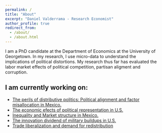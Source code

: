 ```yaml
---
permalink: /
title: "About"
excerpt: "Daniel Valderrama - Research Economist"
author_profile: true
redirect_from: 
  - /about/
  - /about.html
---
```


I am a PhD candidate at the Department of Economics at the University of Georgetown. In my research, I use micro-data to understand the implications of political distortions. My research thus far has evaluated the labor market effects of political competition, partisan aligment and corruption.

I am currently working on:
------

* [The perils of distributive politics: Political alignment and factor misallocation in Mexico.](/research/2020-10-15-perils)
* [The economic efects of political representation in U.S.](/research/2020-1-1-representation)
* [Inequality and Market structure in Mexico.](/research/2020-1-1-inequality) 
* [The innovation dividend of military buildups in U.S.](/research/2020-1-1-innovation)
* [Trade liberalization and demand for redistribution](/research/2020-1-1-liberalization)